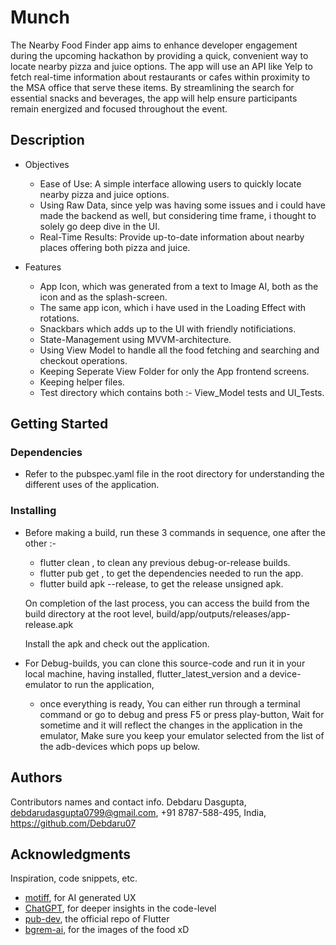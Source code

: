 # Munch

The Nearby Food Finder app aims to enhance developer engagement during the upcoming hackathon by providing a quick, convenient way to locate nearby pizza and juice options. The app will use an API like Yelp to fetch real-time information about restaurants or cafes within proximity to the MSA office that serve these items. By streamlining the search for essential snacks and beverages, the app will help ensure participants remain energized and focused throughout the event.

## Description

* Objectives
    - Ease of Use: A simple interface allowing users to quickly locate nearby pizza and juice options.
    - Using Raw Data, since yelp was having some issues and i could have made the backend as well, but considering time frame, i thought to solely go deep dive in the UI.
    - Real-Time Results: Provide up-to-date information about nearby places offering both pizza and juice.

* Features 
    - App Icon, which was generated from a text to Image AI, both as the icon and as the splash-screen.
    - The same app icon, which i have used in the Loading Effect with rotations.
    - Snackbars which adds up to the UI with friendly notificiations.
    - State-Management using MVVM-architecture.
    - Using View Model to handle all the food fetching and searching and checkout operations.
    - Keeping Seperate View Folder for only the App frontend screens.
    - Keeping helper files.
    - Test directory which contains both :- View_Model tests and UI_Tests.

## Getting Started

### Dependencies

* Refer to the pubspec.yaml file in the root directory for understanding the different uses of the application.

### Installing

* Before making a build, run these 3 commands in sequence, one after the other :- 
    - flutter clean , to clean any previous debug-or-release builds.
    - flutter pub get , to get the dependencies needed to run the app.
    - flutter build apk --release, to get the release unsigned apk.

    On completion of the last process, you can access the build from the build directory at the root level,
    build/app/outputs/releases/app-release.apk

    Install the apk and check out the application.

* For Debug-builds, you can clone this source-code and run it in your local machine, having installed, flutter_latest_version and a device-emulator to run the application,
    - once everything is ready, You can either run through a terminal command or go to debug and press F5 or press play-button, Wait for sometime and it will reflect the changes in the application in the emulator, Make sure you keep your emulator selected from the list of the adb-devices which pops up below.

## Authors

Contributors names and contact info. 
Debdaru Dasgupta, 
debdarudasgupta0799@gmail.com, 
+91 8787-588-495, 
India, 
https://github.com/Debdaru07

## Acknowledgments

Inspiration, code snippets, etc.
* [motiff](https://motiff.com/), for AI generated UX
* [ChatGPT](https://chatgpt.com/), for deeper insights in the code-level
* [pub-dev](https://pub.dev/), the official repo of Flutter
* [bgrem-ai](https://bgrem.ai/), for the images of the food xD